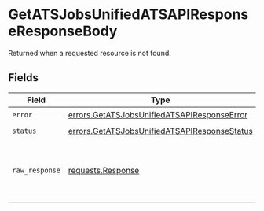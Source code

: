 # GetATSJobsUnifiedATSAPIResponseResponseBody

Returned when a requested resource is not found.


## Fields

| Field                                                                                                        | Type                                                                                                         | Required                                                                                                     | Description                                                                                                  |
| ------------------------------------------------------------------------------------------------------------ | ------------------------------------------------------------------------------------------------------------ | ------------------------------------------------------------------------------------------------------------ | ------------------------------------------------------------------------------------------------------------ |
| `error`                                                                                                      | [errors.GetATSJobsUnifiedATSAPIResponseError](../../models/errors/getatsjobsunifiedatsapiresponseerror.md)   | :heavy_check_mark:                                                                                           | N/A                                                                                                          |
| `status`                                                                                                     | [errors.GetATSJobsUnifiedATSAPIResponseStatus](../../models/errors/getatsjobsunifiedatsapiresponsestatus.md) | :heavy_check_mark:                                                                                           | N/A                                                                                                          |
| `raw_response`                                                                                               | [requests.Response](https://requests.readthedocs.io/en/latest/api/#requests.Response)                        | :heavy_minus_sign:                                                                                           | Raw HTTP response; suitable for custom response parsing                                                      |
